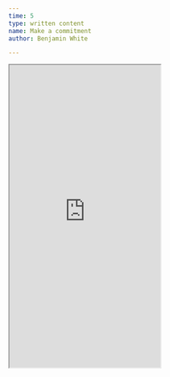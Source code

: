 ```yaml
---
time: 5
type: written content
name: Make a commitment
author: Benjamin White

---
```


<iframe id='learning_contract' height='600' src='https://thinkful.typeform.com/to/VWog0n'></iframe>

